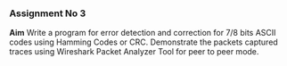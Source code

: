 ### Assignment No 3

**Aim** Write a program for error detection and correction for 7/8 bits ASCII codes using
Hamming Codes or CRC. Demonstrate the packets captured traces using Wireshark Packet
Analyzer Tool for peer to peer mode.
